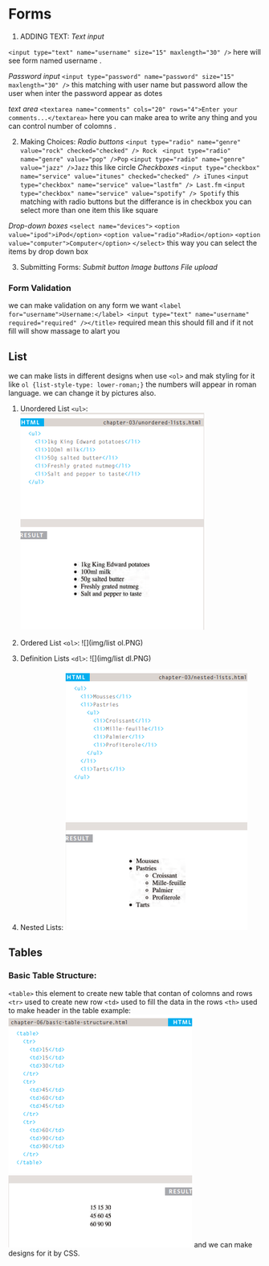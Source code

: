 # Forms 

1. ADDING TEXT:
  *Text input*

 `<input type="text" name="username" size="15" maxlength="30" />`
here will see form named username .

  *Password input*
  `<input type="password" name="password" size="15" maxlength="30" />`
  this matching with user name but password allow the user when inter the password appear as dotes 
 
  *text area*
  `<textarea name="comments" cols="20" rows="4">Enter your comments...</textarea>`
  here you can make area to write any thing and you can control number of colomns .


2. Making Choices:
  *Radio buttons*
  `<input type="radio" name="genre" value="rock" checked="checked" /> Rock`
` <input type="radio" name="genre" value="pop" />Pop`
 `<input type="radio" name="genre" value="jazz" />Jazz`
this like circle
  *Checkboxes*
  `<input type="checkbox" name="service" value="itunes" checked="checked" /> iTunes`
 `<input type="checkbox" name="service" value="lastfm" /> Last.fm`
 `<input type="checkbox" name="service" value="spotify" /> Spotify`
 this matching with radio buttons but the differance is in checkbox you can select more than one item
 this like square

  *Drop-down boxes*
  `<select name="devices">`
 `<option value="ipod">iPod</option>`
 `<option value="radio">Radio</option>`
 `<option value="computer">Computer</option>`
 `</select>`
 this way you can select the items by drop down box

3. Submitting Forms:
   *Submit button*
   *Image buttons*
   *File upload*

###  Form Validation
we can make validation on any form we want 
`<label for="username">Username:</label> <input type="text" name="username"  required="required" /></title>`
required mean this should fill and if it not fill will show massage to alart you


## List
we can make lists in different designs when use `<ol>` and mak styling for it like `ol {list-style-type: lower-roman;}`
the numbers will appear in roman language.
we can change it by pictures also.

1. Unordered List `<ul>`:
![](img/list.PNG)

2. Ordered List `<ol>`:
![](img/list ol.PNG)

3. Definition Lists `<dl>`:
![](img/list dl.PNG)

4. Nested Lists:
![](img/nested.PNG)

## Tables

### Basic Table Structure:
`<table>` this element to create new table that contan of colomns and rows
`<tr>` used to create new row
`<td>` used to fill the data in the rows
`<th>` used to make header in the table
example:
![](img/tab.PNG)
and we can make designs for it by CSS.